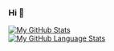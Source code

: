 ### Hi 👋

<!--
**st3fan7/st3fan7** is a ✨ _special_ ✨ repository because its `README.md` (this file) appears on your GitHub profile.

Here are some ideas to get you started:

- 🔭 I’m currently working on ...
- 🌱 I’m currently learning ...
- 👯 I’m looking to collaborate on ...
- 🤔 I’m looking for help with ...
- 💬 Ask me about ...
- 📫 How to reach me: ...
- 😄 Pronouns: ...
- ⚡ Fun fact: ...
-->

[![My GitHub Stats](https://github-readme-stats.vercel.app/api/?username=st3fan7&count_private=true&theme=highcontrast&showicons=true)]()
</br>
[![My GitHub Language Stats](https://github-readme-stats.vercel.app/api/top-langs/?username=st3fan7&langs_count=9&theme=highcontrast&hide=html,css)]()

